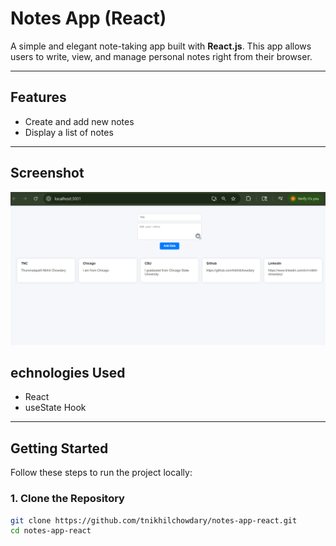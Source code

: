 
# Notes App (React)

A simple and elegant note-taking app built with **React.js**. This app allows users to write, view, and manage personal notes right from their browser.

---

##  Features

- Create and add new notes
- Display a list of notes


---
## Screenshot

![App Screenshot](./src/screenshot.png)


## echnologies Used

- React
- useState Hook

---

## Getting Started

Follow these steps to run the project locally:

### 1. Clone the Repository
```bash
git clone https://github.com/tnikhilchowdary/notes-app-react.git
cd notes-app-react
